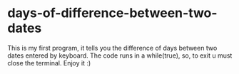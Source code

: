 # days-of-difference-between-two-dates

This is my first program, it tells you the difference of days between two dates entered by keyboard.
The code runs in a while(true), so, to exit u must close the terminal.
Enjoy it :)

